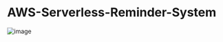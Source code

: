 # AWS-Serverless-Reminder-System

![image](https://github.com/user-attachments/assets/908e243a-623e-42c9-8200-e5d88c7cd59a)
